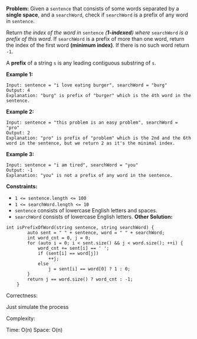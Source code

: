 **Problem:**
Given a `sentence` that consists of some words separated by a **single space**, and a `searchWord`, check if `searchWord` is a prefix of any word in `sentence`.

Return *the index of the word in* `sentence` *(**1-indexed**) where* `searchWord` *is a prefix of this word*. If `searchWord` is a prefix of more than one word, return the index of the first word **(minimum index)**. If there is no such word return `-1`.

A **prefix** of a string `s` is any leading contiguous substring of `s`.

 

**Example 1:**

```
Input: sentence = "i love eating burger", searchWord = "burg"
Output: 4
Explanation: "burg" is prefix of "burger" which is the 4th word in the sentence.
```

**Example 2:**

```
Input: sentence = "this problem is an easy problem", searchWord = "pro"
Output: 2
Explanation: "pro" is prefix of "problem" which is the 2nd and the 6th word in the sentence, but we return 2 as it's the minimal index.
```

**Example 3:**

```
Input: sentence = "i am tired", searchWord = "you"
Output: -1
Explanation: "you" is not a prefix of any word in the sentence.
```

 

**Constraints:**

- `1 <= sentence.length <= 100`
- `1 <= searchWord.length <= 10`
- `sentence` consists of lowercase English letters and spaces.
- `searchWord` consists of lowercase English letters.
**Other Solution:**
```
int isPrefixOfWord(string sentence, string searchWord) {
        auto sent = " " + sentence, word = " " + searchWord;
        int word_cnt = 0, j = 0;
        for (auto i = 0; i < sent.size() && j < word.size(); ++i) {
            word_cnt += sent[i] == ' ';
            if (sent[i] == word[j])
                ++j;
            else
                j = sent[i] == word[0] ? 1 : 0;
        }
        return j == word.size() ? word_cnt : -1;
    }
```
Correctness:

Just simulate the process

Complexity:

Time: O(n)
Space: O(n)